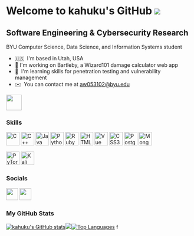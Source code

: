 Welcome to kahuku's GitHub ![](https://user-images.githubusercontent.com/18350557/176309783-0785949b-9127-417c-8b55-ab5a4333674e.gif)
================================================================================================================

Software Engineering & Cybersecurity Research
----------------------------------------------------------------

BYU Computer Science, Data Science, and Information Systems student

*   🇺🇸  I'm based in Utah, USA
*   🚀  I'm working on Bartleby, a Wizard101 damage calculator web app
*   🧠  I'm learning skills for penetration testing and vulnerability management
*   ✉️  You can contact me at [aw053102@byu.edu](mailto:aw053102@byu.edu)

<a href="https://www.github.com/kahuku" target="_blank" rel="noreferrer"><img
                  src="https://img.shields.io/github/followers/kahuku?logo=github&style=for-the-badge&color=ec4899&labelColor=000000" height="42"/></a>
                  
### Skills
<p align="left">
                                <a href="https://docs.microsoft.com/en-us/cpp/?view=msvc-170" target="_blank" rel="noreferrer"><img src="https://raw.githubusercontent.com/danielcranney/readme-generator/main/public/icons/skills/c-colored.svg" width="36" height="36" alt="C" /></a>
                                <a href="https://docs.microsoft.com/en-us/cpp/?view=msvc-170" target="_blank" rel="noreferrer"><img src="https://raw.githubusercontent.com/danielcranney/readme-generator/main/public/icons/skills/cplusplus-colored.svg" width="36" height="36" alt="C++" /></a>
                                <a href="https://www.oracle.com/java/" target="_blank" rel="noreferrer"><img src="https://raw.githubusercontent.com/danielcranney/readme-generator/main/public/icons/skills/java-colored.svg" width="36" height="36" alt="Java" /></a>
                                <a href="https://www.python.org/" target="_blank" rel="noreferrer"><img src="https://raw.githubusercontent.com/danielcranney/readme-generator/main/public/icons/skills/python-colored.svg" width="36" height="36" alt="Python" /></a>
                                <a href="https://www.ruby-lang.org/en/" target="_blank" rel="noreferrer"><img src="https://raw.githubusercontent.com/danielcranney/readme-generator/main/public/icons/skills/ruby-colored.svg" width="36" height="36" alt="Ruby" /></a>
                                <a href="https://developer.mozilla.org/en-US/docs/Glossary/HTML5" target="_blank" rel="noreferrer"><img src="https://raw.githubusercontent.com/danielcranney/readme-generator/main/public/icons/skills/html5-colored.svg" width="36" height="36" alt="HTML5" /></a>
                                <a href="https://vuejs.org/" target="_blank" rel="noreferrer"><img src="https://raw.githubusercontent.com/danielcranney/readme-generator/main/public/icons/skills/vuejs-colored.svg" width="36" height="36" alt="Vue" /></a>
                                <a href="https://www.w3.org/TR/CSS/#css" target="_blank" rel="noreferrer"><img src="https://raw.githubusercontent.com/danielcranney/readme-generator/main/public/icons/skills/css3-colored.svg" width="36" height="36" alt="CSS3" /></a>
                                <a href="https://www.postgresql.org/" target="_blank" rel="noreferrer"><img src="https://raw.githubusercontent.com/danielcranney/readme-generator/main/public/icons/skills/postgresql-colored.svg" width="36" height="36" alt="PostgreSQL" /></a>
                                <a href="https://www.mongodb.com/" target="_blank" rel="noreferrer"><img src="https://raw.githubusercontent.com/danielcranney/readme-generator/main/public/icons/skills/mongodb-colored.svg" width="36" height="36" alt="MongoDB" /></a>
                    </p>
<p align="left">
                                <a href="https://pytorch.org/" target="_blank" rel="noreferrer"><img src="https://img.shields.io/badge/PyTorch-%23EE4C2C.svg?style=for-the-badge&logo=PyTorch&logoColor=white" height="36" alt="PyTorch" /></a>
                                <a href="https://www.kali.org/" target="_blank" rel="noreferrer"><img src="https://img.shields.io/badge/Kali-268BEE?style=for-the-badge&logo=kalilinux&logoColor=whit" height="36" alt="Kali" /></a>
                    </p>
                    
                  
### Socials
                  
                  
<p align="left">
                          <a href="https://www.github.com/kahuku" target="_blank" rel="noreferrer"><img src="https://raw.githubusercontent.com/danielcranney/readme-generator/main/public/icons/socials/github.svg" width="32" height="32" /></a>
                          <a href="https://www.linkedin.com/in/drewwilson2002" target="_blank" rel="noreferrer"><img src="https://raw.githubusercontent.com/danielcranney/readme-generator/main/public/icons/socials/linkedin.svg" width="32" height="32" /></a>
                    </p>
                      
### My GitHub Stats

<a
                      href="http://www.github.com/kahuku"><img src="https://github-readme-stats.vercel.app/api?username=kahuku&show_icons=true&hide=issues,contribs&count_private=true&title_color=64748b&text_color=ffffff&icon_color=ec4899&bg_color=000000&hide_border=true&show_icons=true" alt="kahuku's GitHub stats" /></a><a
                      href="http://www.github.com/kahuku"><img
                  src="https://github-readme-streak-stats.herokuapp.com/?user=kahuku&stroke=ffffff&background=000000&ring=64748b&fire=64748b&currStreakNum=ffffff&currStreakLabel=64748b&sideNums=ffffff&sideLabels=ffffff&dates=ffffff&hide_border=true" /></a><a href="https://github.com/kahuku" align="left"><img src="https://github-readme-stats.vercel.app/api/top-langs/?username=kahuku&langs_count=5&title_color=64748b&text_color=ffffff&icon_color=ec4899&bg_color=000000&hide_border=true&locale=en&custom_title=Top%20%Languages" alt="Top Languages" /></a>
f
